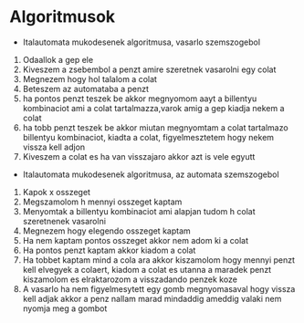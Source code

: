 # Algoritmusok
* Italautomata mukodesenek algoritmusa, vasarlo szemszogebol
1. Odaallok a gep ele
2. Kiveszem a zsebembol  a penzt amire szeretnek vasarolni egy colat
3. Megnezem hogy hol talalom a colat
4. Beteszem az automataba a penzt
5. ha pontos penzt teszek be akkor megnyomom  aayt a billentyu kombinaciot ami a colat tartalmazza,varok amig a gep kiadja nekem a colat
6. ha tobb penzt teszek be akkor miutan megnyomtam a colat tartalmazo billentyu kombinaciot, kiadta a colat, figyelmesztetem hogy nekem vissza kell adjon
7. Kiveszem a colat es ha van visszajaro akkor azt is vele egyutt


* Italautomata mukodesenek algoritmusa, az automata szemszogebol
1. Kapok x osszeget 
2. Megszamolom h mennyi osszeget kaptam
2. Menyomtak a billentyu kombinaciot ami alapjan tudom h colat szeretnenek vasarolni
3. Megnezem hogy elegendo osszeget kaptam
4. Ha nem kaptam pontos osszeget akkor nem adom ki a colat
5. Ha pontos penzt kaptam akkor kiadom a colat
6. Ha tobbet kaptam mind a cola ara akkor kiszamolom hogy mennyi penzt kell elvegyek a colaert, kiadom a colat es utanna a maradek penzt kiszamolom es elraktarozom a visszadando penzek koze
7. A vasarlo ha nem figyelmesytett egy gomb megnyomasaval hogy vissza kell adjak akkor a penz nallam marad mindaddig ameddig valaki nem nyomja meg a gombot
